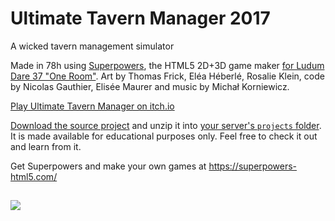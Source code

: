 # Ultimate Tavern Manager 2017

A wicked tavern management simulator

Made in 78h using [Superpowers](https://superpowers-html5.com/), the HTML5 2D+3D game maker
[for Ludum Dare 37 "One Room"](http://ludumdare.com/compo/ludum-dare-37/?action=preview&uid=6780).
Art by Thomas Frick, Eléa Héberlé, Rosalie Klein, code by Nicolas Gauthier, Elisée Maurer and music by Michał Korniewicz.

[Play Ultimate Tavern Manager on itch.io](https://sparklinlabs.itch.io/ultimate-tavern-manager-2017)

[Download the source project](https://github.com/superpowers-extra/ultimate-tavern-manager-game/archive/master.zip) and unzip it into [your server's `projects` folder](http://docs.superpowers-html5.com/en/getting-started/setting-up-superpowers).  
It is made available for educational purposes only. Feel free to check it out and learn from it.

Get Superpowers and make your own games at https://superpowers-html5.com/

[![](https://github.com/superpowers-extra/ultimate-tavern-manager-game/blob/master/preview.gif)](https://sparklinlabs.itch.io/ultimate-tavern-manager-2017)
----
